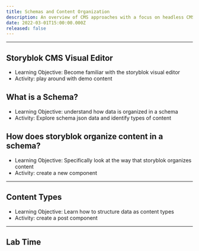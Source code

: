 ```yaml
---
title: Schemas and Content Organization
description: An overview of CMS approaches with a focus on headless CMS and JAMstack development.
date: 2022-03-01T15:00:00.000Z
released: false
---
```


---

## Storyblok CMS Visual Editor

- Learning Objective: Become familiar with the storyblok visual editor
- Activity: play around with demo content

## What is a Schema?

- Learning Objective: understand how data is organized in a schema
- Activity: Explore schema json data and identify types of content

## How does storyblok organize content in a schema?

- Learning Objective: Specifically look at the way that storyblok organizes content
- Activity: create a new component

---

## Content Types

- Learning Objective: Learn how to structure data as content types
- Activity: create a post component

---

## Lab Time
